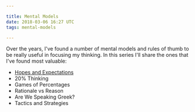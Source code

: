 ```yaml
---

title: Mental Models
date: 2018-03-06 16:27 UTC
tags: mental-models

---
```

Over the years, I've found a number of mental models and rules of thumb to be really useful in focusing my thinking. In this series I'll share the ones that I've found most valuable:

* [Hopes and Expectations](/hopes-and-expectations)
* 20% Thinking
* Games of Percentages
* Rationale vs Reason
* Are We Speaking Greek?
* Tactics and Strategies
